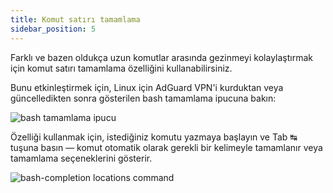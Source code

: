 ```yaml
---
title: Komut satırı tamamlama
sidebar_position: 5
---
```


Farklı ve bazen oldukça uzun komutlar arasında gezinmeyi kolaylaştırmak için komut satırı tamamlama özelliğini kullanabilirsiniz.

Bunu etkinleştirmek için, Linux için AdGuard VPN'i kurduktan veya güncelledikten sonra gösterilen bash tamamlama ipucuna bakın:

![bash tamamlama ipucu](https://cdn.adtidy.org/blog/new/6x3djbash-completion-hint.png)

Özelliği kullanmak için, istediğiniz komutu yazmaya başlayın ve Tab ↹ tuşuna basın — komut otomatik olarak gerekli bir kelimeyle tamamlanır veya tamamlama seçeneklerini gösterir.

![bash-completion locations command](https://cdn.adtidy.org/blog/new/1g4nhVPN-CLI-autocomplete.png)
